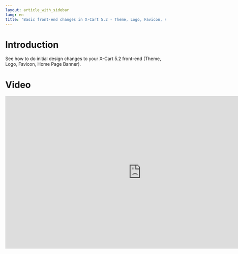 ```yaml
---
layout: article_with_sidebar
lang: en
title: 'Basic front-end changes in X-Cart 5.2 - Theme, Logo, Favicon, Home Page Banner'
---
```

# Introduction

See how to do initial design changes to your X-Cart 5.2 front-end (Theme, Logo, Favicon, Home Page Banner).

# Video

<iframe class="youtube-player" type="text/html" style="width: 853px; height: 480px" src="https://www.youtube.com/embed/vMopVgFLDxQ" frameborder="0"></iframe>